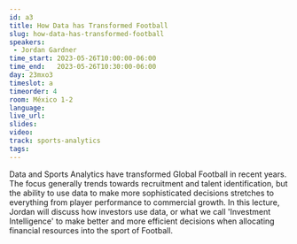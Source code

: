 ```yaml
---
id: a3
title: How Data has Transformed Football
slug: how-data-has-transformed-football
speakers:
 - Jordan Gardner
time_start: 2023-05-26T10:00:00-06:00
time_end:   2023-05-26T10:30:00-06:00
day: 23mxo3
timeslot: a
timeorder: 4
room: México 1-2
language: 
live_url: 
slides: 
video: 
track: sports-analytics
tags:
---
```


Data and Sports Analytics have transformed Global Football in recent years. The focus generally trends towards recruitment and talent identification, but the ability to use data to make more sophisticated decisions stretches to everything from player performance to commercial growth. In this lecture, Jordan will discuss how investors use data, or what we call 'Investment Intelligence' to make better and more efficient decisions when allocating financial resources into the sport of Football.

